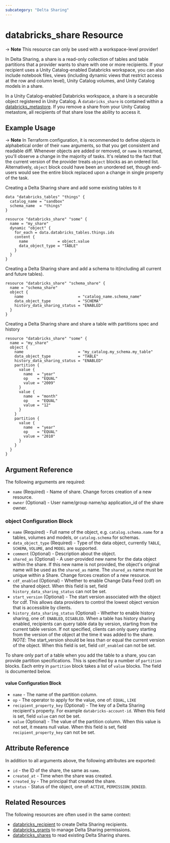 ```yaml
---
subcategory: "Delta Sharing"
---
```

# databricks_share Resource

-> **Note** This resource can only be used with a workspace-level provider!

In Delta Sharing, a share is a read-only collection of tables and table partitions that a provider wants to share with one or more recipients. If your recipient uses a Unity Catalog-enabled Databricks workspace, you can also include notebook files, views (including dynamic views that restrict access at the row and column level), Unity Catalog volumes, and Unity Catalog models in a share.

In a Unity Catalog-enabled Databricks workspace, a share is a securable object registered in Unity Catalog. A `databricks_share` is contained within a [databricks_metastore](metastore.md). If you remove a share from your Unity Catalog metastore, all recipients of that share lose the ability to access it.

## Example Usage

-> **Note** In Terraform configuration, it is recommended to define objects in alphabetical order of their `name` arguments, so that you get consistent and readable diff. Whenever objects are added or removed, or `name` is renamed, you'll observe a change in the majority of tasks. It's related to the fact that the current version of the provider treats `object` blocks as an ordered list. Alternatively, `object` block could have been an unordered set, though end-users would see the entire block replaced upon a change in single property of the task.

Creating a Delta Sharing share and add some existing tables to it

```hcl
data "databricks_tables" "things" {
  catalog_name = "sandbox"
  schema_name  = "things"
}

resource "databricks_share" "some" {
  name = "my_share"
  dynamic "object" {
    for_each = data.databricks_tables.things.ids
    content {
      name             = object.value
      data_object_type = "TABLE"
    }
  }
}
```

Creating a Delta Sharing share and add a schema to it(including all current and future tables).

```hcl
resource "databricks_share" "schema_share" {
  name = "schema_share"
  object {
    name                        = "catalog_name.schema_name"
    data_object_type            = "SCHEMA"
    history_data_sharing_status = "ENABLED"
  }
}
```

Creating a Delta Sharing share and share a table with partitions spec and history

```hcl
resource "databricks_share" "some" {
  name = "my_share"
  object {
    name                        = "my_catalog.my_schema.my_table"
    data_object_type            = "TABLE"
    history_data_sharing_status = "ENABLED"
    partition {
      value {
        name  = "year"
        op    = "EQUAL"
        value = "2009"
      }
      value {
        name  = "month"
        op    = "EQUAL"
        value = "12"
      }
    }
    partition {
      value {
        name  = "year"
        op    = "EQUAL"
        value = "2010"
      }
    }
  }
}
```

## Argument Reference

The following arguments are required:

* `name` (Required) - Name of share. Change forces creation of a new resource.
* `owner` (Optional) -  User name/group name/sp application_id of the share owner.

### object Configuration Block

* `name` (Required) - Full name of the object, e.g. `catalog.schema.name` for a tables, volumes and models, or `catalog.schema` for schemas.
* `data_object_type` (Required) - Type of the data object, currently `TABLE`, `SCHEMA`, `VOLUME`, and `MODEL` are supported.
* `comment` (Optional) -  Description about the object.
* `shared_as` (Optional) - A user-provided new name for the data object within the share. If this new name is not provided, the object's original name will be used as the `shared_as` name. The `shared_as` name must be unique within a Share. Change forces creation of a new resource.
* `cdf_enabled` (Optional) - Whether to enable Change Data Feed (cdf) on the shared object. When this field is set, field `history_data_sharing_status` can not be set.
* `start_version` (Optional) -  The start version associated with the object for cdf. This allows data providers to control the lowest object version that is accessible by clients.
* `history_data_sharing_status` (Optional) - Whether to enable history sharing, one of: `ENABLED`, `DISABLED`. When a table has history sharing enabled, recipients can query table data by version, starting from the current table version. If not specified, clients can only query starting from the version of the object at the time it was added to the share. *NOTE*: The start_version should be less than or equal the current version of the object. When this field is set, field `cdf_enabled` can not be set.

To share only part of a table when you add the table to a share, you can provide partition specifications. This is specified by a number of `partition` blocks. Each entry in `partition` block takes a list of `value` blocks. The field is documented below.

#### value Configuration Block

* `name` - The name of the partition column.
* `op` - The operator to apply for the value, one of: `EQUAL`, `LIKE`
* `recipient_property_key` (Optional) - The key of a Delta Sharing recipient's property. For example `databricks-account-id`. When this field is set, field `value` can not be set.
* `value` (Optional) - The value of the partition column. When this value is not set, it means null value. When this field is set, field `recipient_property_key` can not be set.

## Attribute Reference

In addition to all arguments above, the following attributes are exported:

* `id` - the ID of the share, the same as `name`.
* `created_at` - Time when the share was created.
* `created_by` - The principal that created the share.
* `status` - Status of the object, one of: `ACTIVE`, `PERMISSION_DENIED`.

## Related Resources

The following resources are often used in the same context:

* [databricks_recipient](recipient.md) to create Delta Sharing recipients.
* [databricks_grants](grants.md) to manage Delta Sharing permissions.
* [databricks_shares](../data-sources/shares.md) to read existing Delta Sharing shares.
